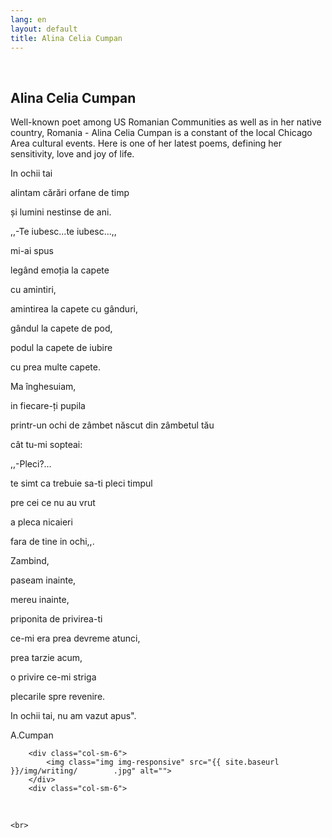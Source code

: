 ```yaml
---
lang: en
layout: default
title: Alina Celia Cumpan
---
```


<br>
<div class="container">
    <h2>Alina Celia Cumpan</h2>
    <div class="row">
    <p> Well-known poet among US Romanian Communities as well as in her native country, Romania - Alina Celia Cumpan is a constant of the local Chicago Area cultural events. Here is one of her latest poems, defining her sensitivity, love and joy of life. </p>
    <p>In ochii tai</p> 

<p>alintam cărări orfane de timp</p> 
<p>și lumini nestinse de ani.</p> 
<p>,,-Te iubesc...te iubesc...,,</p>
<p>mi-ai spus</p>
<p>legând emoția la capete</p>
<p>cu amintiri,</p>
<p>amintirea la capete cu gânduri,</p>
<p>gândul la capete de pod,</p> 
<p>podul la capete de iubire</p> 
<p>cu prea multe capete.</p> 
<p>Ma înghesuiam,</p>
<p>in fiecare-ți pupila </p> 
<p>printr-un ochi de zâmbet născut din zâmbetul tău</p>
<p>cât tu-mi sopteai:</p>
<p>,,-Pleci?...</p>
<p>te simt ca trebuie sa-ti pleci timpul</p> 
<p>pre cei ce nu au vrut</p>
<p>a pleca nicaieri</p>
<p>fara de tine in ochi,,.</p>
<p>Zambind,</p> 
<p>paseam inainte,</p> 
<p>mereu inainte, </p>
<p>priponita de privirea-ti</p>
<p>ce-mi era prea devreme atunci, </p>
<p>prea tarzie acum,</p> 
<p>o privire ce-mi striga</p> 
<p>plecarile spre revenire.</p>
<p>In ochii tai, nu am vazut apus".</p>

A.Cumpan

    
        <div class="col-sm-6">
            <img class="img img-responsive" src="{{ site.baseurl }}/img/writing/        .jpg" alt="">
        </div> 
        <div class="col-sm-6">
<div markdown="1">
<br>
</div>
        </div>
    </div>

    
    <br>   
</div>
<br>
<br>